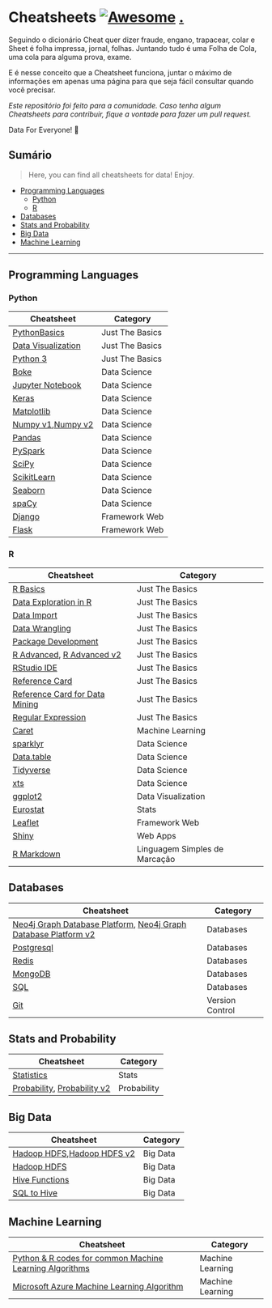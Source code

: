 # Cheatsheets [![Awesome](https://awesome.re/badge.svg)](https://awesome.re) [.](#cheatsheets)

Seguindo o dicionário Cheat quer dizer fraude, engano, trapacear, colar e Sheet é folha impressa, jornal, folhas. Juntando tudo é uma Folha de Cola, uma cola para alguma prova, exame.

E é nesse conceito que a Cheatsheet funciona, juntar o máximo de informações em apenas uma página para que seja fácil consultar quando você precisar.

*Este repositório foi feito para a comunidade. Caso tenha algum Cheatsheets para contribuir, fique a vontade para fazer um pull request.*

Data For Everyone! 🎲

## Sumário
> Here, you can find all cheatsheets for data! Enjoy.

<!-- toc -->
  * [Programming Languages](#programminglanguages)
    * [Python](#python)
    * [R](#r)
  * [Databases](#databases)
  * [Stats and Probability](#statsandprob)
  * [Big Data](#bigdata)
  * [Machine Learning](#machinelearning) 
--------------------------------------------------
<h2 id="programminglanguages">Programming Languages</h2>

<h3 id="python">Python</h3>

| Cheatsheet | Category | 
| ----------- | ----------- | 
| [PythonBasics](https://github.com/laylacomparin/CheatSheets/blob/main/Python/PythonBasics%20Cheatsheet.pdf) | Just The Basics |
| [Data Visualization](https://github.com/laylacomparin/CheatSheets/blob/main/Python/Data%20Visualisation%20Cheatsheet.jpg) | Just The Basics |
| [Python 3](https://github.com/laylacomparin/CheatSheets/blob/main/Python/Python%203%20Cheat%20Sheet.pdf) | Just The Basics |
| [Boke](https://github.com/laylacomparin/CheatSheets/blob/main/Python/Bokeh%20Cheatsheet.pdf)  | Data Science |
| [Jupyter Notebook](https://github.com/laylacomparin/CheatSheets/blob/main/Python/Jupyter%20Notebook%20Cheatsheet.pdf) | Data Science |
| [Keras](https://github.com/laylacomparin/CheatSheets/blob/main/Python/Keras%20Cheatsheet.pdf) | Data Science |
| [Matplotlib](https://github.com/laylacomparin/CheatSheets/blob/main/Python/Matplotlib%20Cheatsheet.pdf) | Data Science |
| [Numpy v1](https://github.com/laylacomparin/CheatSheets/blob/main/Python/Numpy%20Cheatsheet.pdf),[Numpy v2](https://github.com/laylacomparin/CheatSheets/blob/main/Python/Numpy%20Cheatsheet%20v2.pdf) | Data Science |
| [Pandas](https://github.com/laylacomparin/CheatSheets/blob/main/Python/Pandas%20Cheatsheet.pdf) | Data Science |
| [PySpark](https://github.com/laylacomparin/CheatSheets/blob/main/Python/PySpark%20Cheatsheet.pdf) | Data Science |
| [SciPy](https://github.com/laylacomparin/CheatSheets/blob/main/Python/SciPy%20Cheatsheet.pdf) | Data Science |
| [ScikitLearn](https://github.com/laylacomparin/CheatSheets/blob/main/Python/ScikitLearn%20Cheatsheet.pdf) | Data Science |
| [Seaborn](https://github.com/laylacomparin/CheatSheets/blob/main/Python/Seaborn%20Cheatsheet.pdf) | Data Science |
| [spaCy](https://github.com/laylacomparin/CheatSheets/blob/main/Python/spaCy%20Cheatsheet.pdf) | Data Science |
| [Django](https://github.com/laylacomparin/CheatSheets/blob/main/Python/Django%20Cheatsheet.pdf) | Framework Web | 
| [Flask](https://github.com/laylacomparin/CheatSheets/blob/main/Python/Flask%20Cheatsheet.pdf) | Framework Web | 

<h3 id="r">R</h3>

| Cheatsheet | Category | 
| ----------- | ----------- | 
| [R Basics](https://github.com/laylacomparin/CheatSheets/blob/main/R/R%20Basics%20Cheatsheet.pdf) |Just The Basics |
| [Data Exploration in R](https://github.com/laylacomparin/CheatSheets/blob/main/R/Data%20Exploration%20in%20R%20Cheatsheet.webp) | Just The Basics |
| [Data Import](https://github.com/laylacomparin/CheatSheets/blob/main/R/Data%20Import%20Cheatsheet.pdf) | Just The Basics |
| [Data Wrangling](https://github.com/laylacomparin/CheatSheets/blob/main/R/Data%20Wrangling%20Cheatsheet.pdf) | Just The Basics |
| [Package Development](https://github.com/laylacomparin/CheatSheets/blob/main/R/Package%20Development%20Cheatsheet.pdf) | Just The Basics |
| [R Advanced](https://github.com/laylacomparin/CheatSheets/blob/main/R/R%20Advanced%20Cheatsheet%20v2.pdf), [R Advanced v2](https://github.com/laylacomparin/CheatSheets/blob/main/R/R%20Advanced%20Cheatsheet.pdf) | Just The Basics |
| [RStudio IDE](https://github.com/laylacomparin/CheatSheets/blob/main/R/RStudio%20IDE%20Cheatsheet.pdf) | Just The Basics |
| [Reference Card](https://github.com/laylacomparin/CheatSheets/blob/main/R/Reference%20Card%20Cheatsheet.pdf) | Just The Basics |
| [Reference Card for Data Mining](https://github.com/laylacomparin/CheatSheets/blob/main/R/Reference%20Card%20for%20Data%20Mining%20Cheatsheet.pdf) | Just The Basics |
| [Regular Expression](https://github.com/laylacomparin/CheatSheets/blob/main/R/Regular%20Expression%20Cheatsheet.pdf) | Just The Basics |
| [Caret](https://github.com/laylacomparin/CheatSheets/blob/main/R/Caret%20Cheatsheet.pdf) | Machine Learning |
| [sparklyr](https://github.com/laylacomparin/CheatSheets/blob/main/R/Data%20Science%20in%20Spark%20with%20sparklyr%20Cheatsheet.pdf) | Data Science |
| [Data.table](https://github.com/laylacomparin/CheatSheets/blob/main/R/Data.table%20Cheatsheet.pdf) | Data Science |
| [Tidyverse](https://github.com/laylacomparin/CheatSheets/blob/main/R/Tidyverse%20Cheatsheet.pdf) | Data Science |
| [xts](https://github.com/laylacomparin/CheatSheets/blob/main/R/xts%20Cheatsheet.pdf) | Data Science |
| [ggplot2](https://github.com/laylacomparin/CheatSheets/blob/main/R/ggplot2%20Cheatsheet.pdf) | Data Visualization |
| [Eurostat](https://github.com/laylacomparin/CheatSheets/blob/main/R/Eurostat%20Cheatsheet.pdf) | Stats |
| [Leaflet](https://github.com/laylacomparin/CheatSheets/blob/main/R/Leaflet%20Cheatsheet.pdf) | Framework Web |
| [Shiny](https://github.com/laylacomparin/CheatSheets/blob/main/R/Shiny%20Cheatsheet.pdf) | Web Apps |
| [R Markdown](https://github.com/laylacomparin/CheatSheets/blob/main/R/R%20Markdown%20Cheatsheet.pdf) | Linguagem Simples de Marcação |

<h2 id="databases">Databases</h2>

| Cheatsheet | Category | 
| ----------- | ----------- | 
| [Neo4j Graph Database Platform](https://github.com/laylacomparin/CheatSheets/blob/main/Databases/Neo4j%20Graph%20Database%20Platform%20-%20CheatSheet%20v1.pdf), [Neo4j Graph Database Platform v2](https://github.com/laylacomparin/CheatSheets/blob/main/Databases/Neo4j%20Graph%20Database%20Platform%20-%20CheatSheet%20v2.pdf) | Databases |
| [Postgresql](https://github.com/laylacomparin/CheatSheets/blob/main/Databases/Postgresql%20Cheatsheet.pdf) | Databases |
| [Redis](https://github.com/laylacomparin/CheatSheets/blob/main/Databases/Redis%20CheatSheet.pdf) | Databases |
| [MongoDB](https://github.com/laylacomparin/CheatSheets/blob/main/Databases/MongoDB%20CheatSheet.pdf) | Databases |
| [SQL](https://github.com/laylacomparin/CheatSheets/blob/main/Databases/SQL%20CheatSheet.pdf) | Databases |
| [Git](https://github.com/laylacomparin/CheatSheets/blob/main/Databases/Git%20CheatSheet.pdf) | Version Control |

<h2 id="statsandprob">Stats and Probability</h2>

| Cheatsheet | Category | 
| ----------- | ----------- | 
| [Statistics](https://github.com/laylacomparin/CheatSheets/blob/main/Stats%20and%20Probability/Statistics%20Cheatsheet.pdf) | Stats |
| [Probability](https://github.com/laylacomparin/CheatSheets/blob/main/Stats%20and%20Probability/Probability%20Cheatsheet.pdf), [Probability v2](https://github.com/laylacomparin/CheatSheets/blob/main/Stats%20and%20Probability/Probability%20Cheatsheet%20v2.pdf) | Probability |

<h2 id="bigdata">Big Data</h2>

| Cheatsheet | Category | 
| ----------- | ----------- | 
| [Hadoop HDFS](https://github.com/laylacomparin/CheatSheets/blob/main/Big%20Data/Hadoop%20HDFS%20Command%20Cheatsheet.pdf),[Hadoop HDFS v2](https://github.com/laylacomparin/CheatSheets/blob/main/Big%20Data/Hadoop%20HDFS%20Command%20Cheatsheet%20v2.pdf)  | Big Data |
| [Hadoop HDFS]() | Big Data |
| [Hive Functions](https://github.com/laylacomparin/CheatSheets/blob/main/Big%20Data/Hive%20Functions%20Cheatsheet.pdf) | Big Data |
| [SQL to Hive](https://github.com/laylacomparin/CheatSheets/blob/main/Big%20Data/SQL%20to%20Hive%20Cheatsheet.pdf) | Big Data |

<h2 id="machinelearning">Machine Learning</h2>

| Cheatsheet | Category | 
| ----------- | ----------- | 
| [Python & R codes for common Machine Learning Algorithms](https://github.com/laylacomparin/CheatSheets/blob/main/Machine%20Learning/Python%20%26%20R%20codes%20for%20common%20Machine%20Learning%20Algorithms%20Cheatsheet.webp) | Machine Learning |
| [Microsoft Azure Machine Learning Algorithm](https://github.com/laylacomparin/CheatSheets/blob/main/Machine%20Learning/Microsoft%20Azure%20Machine%20Learning%20Algorithm%20Cheatsheet.pdf) | Machine Learning |


